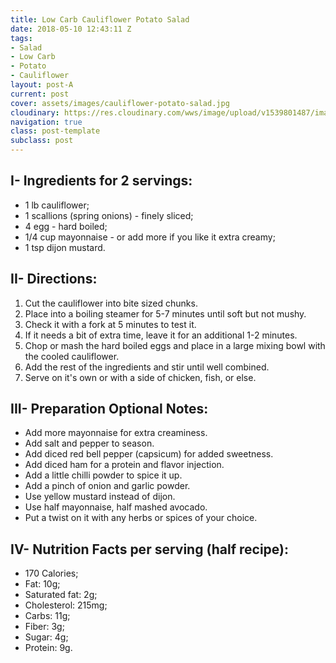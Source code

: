 ```yaml
---
title: Low Carb Cauliflower Potato Salad
date: 2018-05-10 12:43:11 Z
tags:
- Salad
- Low Carb
- Potato
- Cauliflower
layout: post-A
current: post
cover: assets/images/cauliflower-potato-salad.jpg
cloudinary: https://res.cloudinary.com/wws/image/upload/v1539801487/images/cauliflower-potato-salad.jpg
navigation: true
class: post-template
subclass: post
---
```


## I- Ingredients for 2 servings:

* 1 lb cauliflower;
* 1 scallions (spring onions) - finely sliced;
* 4 egg - hard boiled;
* 1/4 cup mayonnaise - or add more if you like it extra creamy;
* 1 tsp dijon mustard.

## II- Directions:

1. Cut the cauliflower into bite sized chunks.
1. Place into a boiling steamer for 5-7 minutes until soft but not mushy.
1. Check it with a fork at 5 minutes to test it.
1. If it needs a bit of extra time, leave it for an additional 1-2 minutes.
1. Chop or mash the hard boiled eggs and place in a large mixing bowl with the cooled cauliflower.
1. Add the rest of the ingredients and stir until well combined.
1. Serve on it's own or with a side of chicken, fish, or else.

## III- Preparation Optional Notes:

* Add more mayonnaise for extra creaminess.
* Add salt and pepper to season.
* Add diced red bell pepper (capsicum) for added sweetness.
* Add diced ham for a protein and flavor injection.
* Add a little chilli powder to spice it up.
* Add a pinch of onion and garlic powder.
* Use yellow mustard instead of dijon.
* Use half mayonnaise, half mashed avocado.
* Put a twist on it with any herbs or spices of your choice.


## IV- Nutrition Facts per serving (half recipe):

* 170 Calories;
* Fat: 10g;
* Saturated fat: 2g;
* Cholesterol: 215mg;
* Carbs: 11g;
* Fiber: 3g;
* Sugar: 4g;
* Protein: 9g.